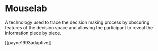 # Mouselab

A technology used to trace the decision making process by obscuring features of the decision space and allowing the participant to reveal the information piece by piece.

[[payne1993adaptive]]